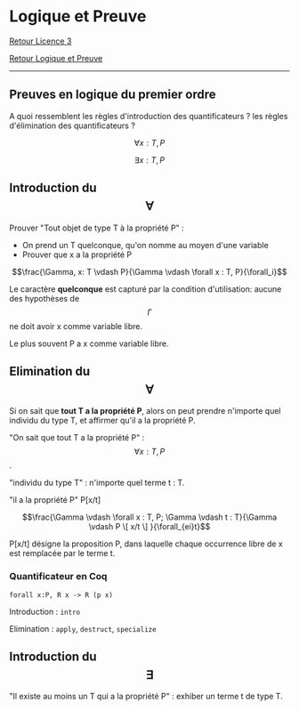 # Logique et Preuve


[Retour Licence 3](https://mcheungsen.github.io/cours/ "Licence 3")

[Retour Logique et Preuve](index.md)

---

## Preuves en logique du premier ordre

A quoi ressemblent les règles d'introduction des quantificateurs ? les règles d'élimination des quantificateurs ?

$$\forall x: T, P$$

$$\exists x: T, P$$

## Introduction du $$\forall$$

Prouver "Tout objet de type T à la propriété P" :
- On prend un T quelconque, qu'on nomme au moyen d'une variable
- Prouver que x a la propriété P

$$\frac{\Gamma, x: T \vdash P}{\Gamma \vdash \forall x : T, P}{\forall_i}$$

Le caractère **quelconque** est capturé par la condition d'utilisation: aucune des hypothèses de $$\Gamma$$ ne doit avoir x comme variable libre.

Le plus souvent P a x comme variable libre.

## Elimination du $$\forall$$

Si on sait que **tout T a la propriété P**, alors on peut prendre n'importe quel individu du type T, et affirmer qu'il a la propriété P.

"On sait que tout T a la propriété P" : $$\forall x: T, P$$.

"individu du type T" : n'importe quel terme t : T.

"il a la propriété P" P[x/t]

$$\frac{\Gamma \vdash \forall x : T, P; \Gamma \vdash t : T}{\Gamma \vdash P \[ x/t \] }{\forall_{ei}t}$$

P[x/t] désigne la proposition P, dans laquelle chaque occurrence libre de x est remplacée par le terme t.

### Quantificateur en Coq
`forall x:P, R x -> R (p x)`

Introduction : `intro`

Elimination : `apply`, `destruct`, `specialize`

## Introduction du $$\exists$$

"Il existe au moins un T qui a la propriété P" : exhiber un terme t de type T.

<script src="https://polyfill.io/v3/polyfill.min.js?features=es6"></script>
<script id="MathJax-script" async src="https://cdn.jsdelivr.net/npm/mathjax@3/es5/tex-mml-chtml.js"></script>